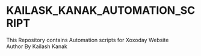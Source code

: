 # KAILASK_KANAK_AUTOMATION_SCRIPT
This Repository contains Automation scripts for Xoxoday Website
<br>
Author By Kailash Kanak
